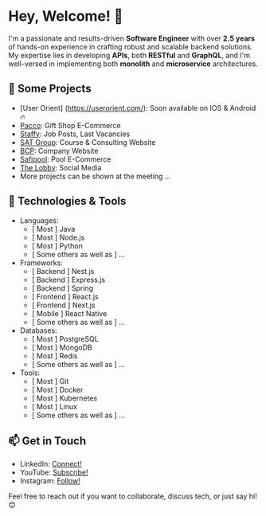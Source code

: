# Hey, Welcome! 👋

I'm a passionate and results-driven <b>Software Engineer</b> with over <b>2.5 years</b> of hands-on experience in crafting robust and scalable backend solutions. My expertise lies in developing <b>APIs</b>, both <b>RESTful</b> and <b>GraphQL</b>, and I'm well-versed in implementing both <b>monolith</b> and <b>microservice</b> architectures.

## 🔭 Some Projects

- [User Orient] (https://userorient.com/): Soon available on IOS & Android 🔥
- [Pacco](https://pacco.az/): Gift Shop E-Commerce
- [Staffy](https://staffy.az/): Job Posts, Last Vacancies
- [SAT Group](https://satgroup.az/): Course & Consulting Website
- [BCP](https://bcp.az/): Company Website
- [Safipool](https://safi.construction/): Pool E-Commerce
- [The Lobby](https://thelobbylifestyle.com/): Social Media
- More projects can be shown at the meeting ...

## 🌱 Technologies & Tools

- Languages: 
  - [ Most ] Java
  - [ Most ] Node.js
  - [ Most ] Python
  - [ Some others as well as ] ...
- Frameworks:
  - [ Backend ] Nest.js
  - [ Backend ] Express.js
  - [ Backend ] Spring
  - [ Frontend ] React.js
  - [ Frontend ] Next.js
  - [ Mobile ] React Native
  - [ Some others as well as ] ...
- Databases:
  - [ Most ] PostgreSQL
  - [ Most ] MongoDB
  - [ Most ] Redis
  - [ Some others as well as ] ...
- Tools:
  - [ Most ] Git
  - [ Most ] Docker
  - [ Most ] Kubernetes
  - [ Most ] Linux
  - [ Some others as well as ] ...

## 📫 Get in Touch

- LinkedIn: [Connect!](https://www.linkedin.com/in/s-s01tan/)
- YouTube: [Subscribe!](https://www.youtube.com/channel/UCOYnJJGYDDC2q7eFZitazHA)
- Instagram: [Follow!](https://www.instagram.com/s01tan/)

Feel free to reach out if you want to collaborate, discuss tech, or just say hi! 😊
